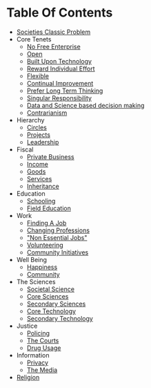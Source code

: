 # Table Of Contents

* [Societies Classic Problem](societies-classic-problems.md)
* Core Tenets
  * [No Free Enterprise](core-tenets/no-free-enterprise.md)
  * [Open](core-tenets/open.md)
  * [Built Upon Technology](core-tenets/built-upon-technology.md)
  * [Reward Individual Effort](core-tenets/reward-individual-effort.md)
  * [Flexible](core-tenets/flexible.md)
  * [Continual Improvement](core-tenets/continual-improvement.md)
  * [Prefer Long Term Thinking](core-tenets/prefer-long-term-thinking.md)
  * [Singular Responsibility](core-tenets/singular-responsibility.md)
  * [Data and Science based decision making](core-tenets/data-and-science-based-decision-making.md)
  * [Contrarianism](core-tenets/contrarianism.md)
* Hierarchy
  * [Circles](hierarchy/circles.md)
  * [Projects](hierarchy/projects.md)
  * [Leadership](hierarchy/leadership.md)
* Fiscal
  * [Private Business](hierarchy/private-business.md)
  * [Income](hierarchy/income.md)
  * [Goods](hierarchy/goods.md)
  * [Services](hierarchy/services.md)
  * [Inheritance](hierarchy/inheritance.md)
* Education
  * [Schooling](education/schooling.md)
  * [Field Education](education/field-education.md)
* Work
  * [Finding A Job](work/finding-a-job.md)
  * [Changing Professions](work/changing-professions.md)
  * ["Non Essential Jobs"](work/non-essential-jobs.md)
  * [Volunteering](work/volunteering.md)
  * [Community Initiatives](work/community-initiatives.md)
* Well Being
  * [Happiness](well-being/happiness.md)
  * [Community](well-being/community.md)
* The Sciences
  * [Societal Science](the-sciences/societal-science.md)
  * [Core Sciences](the-sciences/core-sciences.md)
  * [Secondary Sciences](the-sciences/secondary-sciences.md)
  * [Core Technology](the-sciences/core-technology.md)
  * [Secondary Technology](the-sciences/secondary-technology.md)
* Justice
  * [Policing](justice/policing.md)
  * [The Courts](justice/the-courts.md)
  * [Drug Usage](justice/drug-usage.md)
* Information
  * [Privacy](information/privacy.md)
  * [The Media](information/the-media.md)
* [Religion](religion.md)
